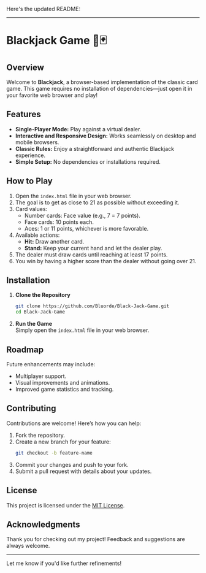 Here's the updated README:

---

# Blackjack Game 🎴🃏

## Overview  
Welcome to **Blackjack**, a browser-based implementation of the classic card game. This game requires no installation of dependencies—just open it in your favorite web browser and play!

## Features  
- **Single-Player Mode:** Play against a virtual dealer.  
- **Interactive and Responsive Design:** Works seamlessly on desktop and mobile browsers.  
- **Classic Rules:** Enjoy a straightforward and authentic Blackjack experience.  
- **Simple Setup:** No dependencies or installations required.

## How to Play  

1. Open the `index.html` file in your web browser.  
2. The goal is to get as close to 21 as possible without exceeding it.  
3. Card values:  
   - Number cards: Face value (e.g., 7 = 7 points).  
   - Face cards: 10 points each.  
   - Aces: 1 or 11 points, whichever is more favorable.  
4. Available actions:  
   - **Hit:** Draw another card.  
   - **Stand:** Keep your current hand and let the dealer play.  
5. The dealer must draw cards until reaching at least 17 points.  
6. You win by having a higher score than the dealer without going over 21.

## Installation  

1. **Clone the Repository**  
   ```bash
   git clone https://github.com/Bluorde/Black-Jack-Game.git
   cd Black-Jack-Game
   ```

2. **Run the Game**  
   Simply open the `index.html` file in your web browser.  

## Roadmap  

Future enhancements may include:  
- Multiplayer support.  
- Visual improvements and animations.  
- Improved game statistics and tracking.  

## Contributing  

Contributions are welcome! Here’s how you can help:  
1. Fork the repository.  
2. Create a new branch for your feature:  
   ```bash
   git checkout -b feature-name
   ```  
3. Commit your changes and push to your fork.  
4. Submit a pull request with details about your updates.

## License  

This project is licensed under the [MIT License](LICENSE).

## Acknowledgments  

Thank you for checking out my project! Feedback and suggestions are always welcome.

--- 

Let me know if you'd like further refinements!